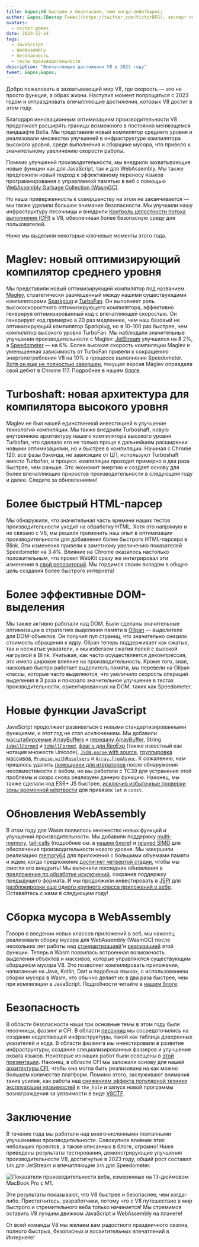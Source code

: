 ```yaml
---
title: &apos;V8 быстрее и безопаснее, чем когда-либо!&apos;
author: &apos;[Виктор Гомес](https://twitter.com/VictorBFG), эксперт по Глюхвейну&apos;
avatars:
  - victor-gomes
date: 2023-12-14
tags:
  - JavaScript
  - WebAssembly
  - безопасность
  - тесты производительности
description: "Впечатляющие достижения V8 в 2023 году"
tweet: &apos;&apos;
---
```


Добро пожаловать в захватывающий мир V8, где скорость — это не просто функция, а образ жизни. Наступил момент попрощаться с 2023 годом и отпраздновать впечатляющие достижения, которых V8 достиг в этом году.

Благодаря инновационным оптимизациям производительности V8 продолжает расширять границы возможного в постоянно меняющемся ландшафте Веба. Мы представили новый компилятор среднего уровня и реализовали множество улучшений в инфраструктуре компилятора высокого уровня, среде выполнения и сборщике мусора, что привело к значительному увеличению скорости работы.

<!--truncate-->
Помимо улучшений производительности, мы внедрили захватывающие новые функции как для JavaScript, так и для WebAssembly. Мы также предложили новый подход к эффективному переносу языков программирования с управляемой памятью в веб с помощью [WebAssembly Garbage Collection (WasmGC)](https://v8.dev/blog/wasm-gc-porting).

Но наша приверженность к совершенству на этом не заканчивается — мы также уделили большое внимание безопасности. Мы улучшили нашу инфраструктуру песочницы и внедрили [Контроль целостности потока выполнения (CFI)](https://en.wikipedia.org/wiki/Control-flow_integrity) в V8, обеспечивая более безопасную среду для пользователей.

Ниже мы выделили некоторые ключевые моменты этого года.

# Maglev: новый оптимизирующий компилятор среднего уровня

Мы представили новый оптимизирующий компилятор под названием [Maglev](https://v8.dev/blog/maglev), стратегически размещенный между нашими существующими компиляторами [Sparkplug](https://v8.dev/blog/sparkplug) и [TurboFan](https://v8.dev/docs/turbofan). Он выполняет роль высокоскоростного оптимизирующего компилятора, эффективно генерируя оптимизированный код с впечатляющей скоростью. Он генерирует код примерно в 20 раз медленнее, чем наш базовый не оптимизирующий компилятор Sparkplug, но в 10–100 раз быстрее, чем компилятор высокого уровня TurboFan. Мы наблюдали значительные улучшения производительности с Maglev: [JetStream](https://browserbench.org/JetStream2.1/) улучшился на 8.2%, а [Speedometer](https://browserbench.org/Speedometer2.1/) — на 6%. Более высокая скорость компиляции Maglev и уменьшенная зависимость от TurboFan привели к сокращению энергопотребления V8 на 10% в процессе выполнения Speedometer. [Хотя он еще не полностью завершен](https://en.m.wikipedia.org/wiki/Full-employment_theorem), текущая версия Maglev оправдала свой дебют в Chrome 117. Подробнее в нашем [блоге](https://v8.dev/blog/maglev).

# Turboshaft: новая архитектура для компилятора высокого уровня

Maglev не был нашей единственной инвестицией в улучшение технологий компиляции. Мы также внедрили Turboshaft, новую внутреннюю архитектуру нашего компилятора высокого уровня Turbofan, что сделало его не только проще в дальнейшем расширении новыми оптимизациями, но и быстрее в компиляции. Начиная с Chrome 120, все фазы бэкенда, не зависящие от ЦП, используют Turboshaft вместо Turbofan, и процесс компиляции проходит примерно в два раза быстрее, чем раньше. Это экономит энергию и создает основу для более впечатляющих приростов производительности в следующем году и далее. Следите за обновлениями!

# Более быстрый HTML-парсер

Мы обнаружили, что значительная часть времени наших тестов производительности уходит на обработку HTML. Хотя это напрямую и не связано с V8, мы решили применить наш опыт в оптимизации производительности для добавления более быстрого HTML-парсера в Blink. Эти изменения привели к заметному увеличению показателей Speedometer на 3.4%. Влияние на Chrome оказалось настолько положительным, что проект WebKit сразу же интегрировал эти изменения в [свой репозиторий](https://github.com/WebKit/WebKit/pull/9926). Мы гордимся своим вкладом в общую цель создания более быстрого интернета!

# Более эффективные DOM-выделения

Мы также активно работали над DOM. Были сделаны значительные оптимизации в стратегиях выделения памяти в [Oilpan](https://chromium.googlesource.com/v8/v8/+/main/include/cppgc/README.md) — выделителе для DOM-объектов. Он получил пул страниц, что значительно снизило стоимость обращения к ядру. Oilpan теперь поддерживает как сжатые, так и несжатые указатели, и мы избегаем сжатия полей с высокой нагрузкой в Blink. Учитывая, как часто осуществляется декомпрессия, это имело широкое влияние на производительность. Кроме того, зная, насколько быстро работает выделитель памяти, мы перевели на Oilpan классы, которые часто выделяются, что увеличило скорость операций выделения в 3 раза и показало значительное улучшение в тестах производительности, ориентированных на DOM, таких как Speedometer.

# Новые функции JavaScript

JavaScript продолжает развиваться с новыми стандартизированными функциями, и этот год не стал исключением. Мы добавили [масштабируемые ArrayBuffers](https://developer.mozilla.org/en-US/docs/Web/JavaScript/Reference/Global_Objects/ArrayBuffer#resizing_arraybuffers) и [передачу ArrayBuffer](https://developer.mozilla.org/en-US/docs/Web/JavaScript/Reference/Global_Objects/ArrayBuffer/transfer), String [`isWellFormed`](https://developer.mozilla.org/en-US/docs/Web/JavaScript/Reference/Global_Objects/String/isWellFormed) и [`toWellFormed`](https://developer.mozilla.org/en-US/docs/Web/JavaScript/Reference/Global_Objects/String/toWellFormed), [флаг `v` для RegExp](https://v8.dev/features/regexp-v-flag) (также известный как нотация множеств Unicode), [`JSON.parse` with source](https://github.com/tc39/proposal-json-parse-with-source), [группировка массивов](https://developer.mozilla.org/en-US/docs/Web/JavaScript/Reference/Global_Objects/Object/groupBy), [`Promise.withResolvers`](https://developer.mozilla.org/en-US/docs/Web/JavaScript/Reference/Global_Objects/Promise/withResolvers) и [`Array.fromAsync`](https://developer.mozilla.org/en-US/docs/Web/JavaScript/Reference/Global_Objects/Array/fromAsync). К сожалению, нам пришлось удалить [помощники для итераторов](https://github.com/tc39/proposal-iterator-helpers) после обнаружения несовместимости с вебом, но мы работали с TC39 для устранения этой проблемы и скоро снова реализуем данную функцию. Наконец, мы также сделали код ES6+ JS быстрее, [исключив избыточные проверки зоны временной мёртвости](https://docs.google.com/document/d/1klT7-tQpxtYbwhssRDKfUMEgm-NS3iUeMuApuRgZnAw/edit?usp=sharing) для привязок `let` и `const`.

# Обновления WebAssembly

В этом году для Wasm появилось множество новых функций и улучшений производительности. Мы добавили поддержку [multi-memory](https://github.com/WebAssembly/multi-memory), [tail-calls](https://github.com/WebAssembly/tail-call) (подробнее см. в [нашем блоге](https://v8.dev/blog/wasm-tail-call)) и [relaxed SIMD](https://github.com/WebAssembly/relaxed-simd) для обеспечения производительности нового уровня. Мы завершили реализацию [memory64](https://github.com/WebAssembly/memory64) для приложений с большими объемами памяти и ждем, когда предложение [достигнет четвертой стадии](https://github.com/WebAssembly/memory64/issues/43), чтобы мы смогли его внедрить! Мы включили последние обновления в [предложение по обработке исключений](https://github.com/WebAssembly/exception-handling), сохранив поддержку предыдущего формата. И мы продолжили инвестировать в [JSPI](https://v8.dev/blog/jspi) для [разблокировки еще одного крупного класса приложений в вебе](https://docs.google.com/document/d/16Us-pyte2-9DECJDfGm5tnUpfngJJOc8jbj54HMqE9Y/edit#bookmark=id.razn6wo5j2m). Оставайтесь с нами в следующем году!

# Сборка мусора в WebAssembly

Говоря о введении новых классов приложений в веб, мы наконец реализовали сборку мусора для WebAssembly (WasmGC) после нескольких лет работы над [стандартизацией](https://github.com/WebAssembly/gc/blob/main/proposals/gc/MVP.md)&apos;и [реализацией](https://bugs.chromium.org/p/v8/issues/detail?id=7748) этой функции. Теперь в Wasm появилась встроенная возможность выделения объектов и массивов, которые управляются существующим сборщиком мусора V8. Это позволяет компилировать приложения, написанные на Java, Kotlin, Dart и подобных языках, с использованием сборки мусора в Wasm, что обычно делает их в два раза быстрее, чем при компиляции в JavaScript. Подробности читайте в [нашем блоге](https://v8.dev/blog/wasm-gc-porting).

# Безопасность

В области безопасности наши три основные темы в этом году были песочницы, фаззинг и CFI. В области [песочниц](https://docs.google.com/document/d/1FM4fQmIhEqPG8uGp5o9A-mnPB5BOeScZYpkHjo0KKA8/edit?usp=sharing) мы сосредоточились на создании недостающей инфраструктуры, такой как таблица доверенных указателей и кода. В области фаззинга мы инвестировали в развитие инфраструктуры, создание специализированных фаззеров и улучшение охвата языков. Некоторые из наших работ были освещены в [этой презентации](https://www.youtube.com/watch?v=Yd9m7e9-pG0). Наконец, в области CFI мы заложили основу для нашей [архитектуры CFI](https://v8.dev/blog/control-flow-integrity), чтобы она могла быть реализована на как можно большем количестве платформ. Помимо этого, заслуживают внимания такие усилия, как работа над [снижением эффекта популярной техники эксплуатации уязвимостей](https://crbug.com/1445008) в `the_hole` и запуск новой программы вознаграждения за уязвимости в виде [V8CTF](https://github.com/google/security-research/blob/master/v8ctf/rules.md).

# Заключение

В течение года мы работали над многочисленными поэтапными улучшениями производительности. Совокупное влияние этих небольших проектов, а также описанных в блоге, огромно! Ниже приведены результаты тестирования, демонстрирующие улучшения производительности V8, достигнутые в 2023 году, общий рост составил `14%` для JetStream и впечатляющие `34%` для Speedometer.

![Показатели производительности веба, измеренные на 13-дюймовом MacBook Pro с M1.](/_img/holiday-season-2023/scores.svg)

Эти результаты показывают, что V8 быстрее и безопаснее, чем когда-либо. Пристегнитесь, разработчики, потому что с V8 путешествие в мир быстрого и стремительного веба только начинается! Мы стремимся оставить V8 лучшим движком JavaScript и WebAssembly на планете!

От всей команды V8 мы желаем вам радостного праздничного сезона, полного быстрых, безопасных и восхитительных впечатлений в Интернете!
